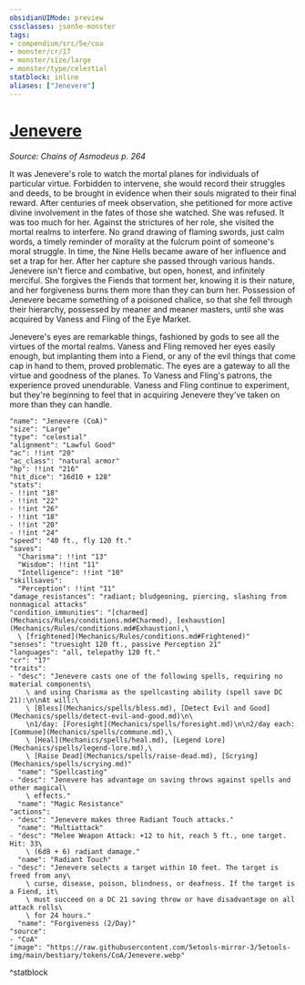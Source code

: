 ```yaml
---
obsidianUIMode: preview
cssclasses: json5e-monster
tags:
- compendium/src/5e/coa
- monster/cr/17
- monster/size/large
- monster/type/celestial
statblock: inline
aliases: ["Jenevere"]
---
```

# [Jenevere](Mechanics\bestiary\npc/jenevere-coa.md)
*Source: Chains of Asmodeus p. 264*  

It was Jenevere's role to watch the mortal planes for individuals of particular virtue. Forbidden to intervene, she would record their struggles and deeds, to be brought in evidence when their souls migrated to their final reward. After centuries of meek observation, she petitioned for more active divine involvement in the fates of those she watched. She was refused. It was too much for her. Against the strictures of her role, she visited the mortal realms to interfere. No grand drawing of flaming swords, just calm words, a timely reminder of morality at the fulcrum point of someone's moral struggle. In time, the Nine Hells became aware of her influence and set a trap for her. After her capture she passed through various hands. Jenevere isn't fierce and combative, but open, honest, and infinitely merciful. She forgives the Fiends that torment her, knowing it is their nature, and her forgiveness burns them more than they can burn her. Possession of Jenevere became something of a poisoned chalice, so that she fell through their hierarchy, possessed by meaner and meaner masters, until she was acquired by Vaness and Fling of the Eye Market.

Jenevere's eyes are remarkable things, fashioned by gods to see all the virtues of the mortal realms. Vaness and Fling removed her eyes easily enough, but implanting them into a Fiend, or any of the evil things that come cap in hand to them, proved problematic. The eyes are a gateway to all the virtue and goodness of the planes. To Vaness and Fling's patrons, the experience proved unendurable. Vaness and Fling continue to experiment, but they're beginning to feel that in acquiring Jenevere they've taken on more than they can handle.

```statblock
"name": "Jenevere (CoA)"
"size": "Large"
"type": "celestial"
"alignment": "Lawful Good"
"ac": !!int "20"
"ac_class": "natural armor"
"hp": !!int "216"
"hit_dice": "16d10 + 128"
"stats":
- !!int "18"
- !!int "22"
- !!int "26"
- !!int "18"
- !!int "20"
- !!int "24"
"speed": "40 ft., fly 120 ft."
"saves":
  "Charisma": !!int "13"
  "Wisdom": !!int "11"
  "Intelligence": !!int "10"
"skillsaves":
  "Perception": !!int "11"
"damage_resistances": "radiant; bludgeoning, piercing, slashing from nonmagical attacks"
"condition_immunities": "[charmed](Mechanics/Rules/conditions.md#Charmed), [exhaustion](Mechanics/Rules/conditions.md#Exhaustion),\
  \ [frightened](Mechanics/Rules/conditions.md#Frightened)"
"senses": "truesight 120 ft., passive Perception 21"
"languages": "all, telepathy 120 ft."
"cr": "17"
"traits":
- "desc": "Jenevere casts one of the following spells, requiring no material components\
    \ and using Charisma as the spellcasting ability (spell save DC 21):\n\nAt will:\
    \ [Bless](Mechanics/spells/bless.md), [Detect Evil and Good](Mechanics/spells/detect-evil-and-good.md)\n\
    \n1/day: [Foresight](Mechanics/spells/foresight.md)\n\n2/day each: [Commune](Mechanics/spells/commune.md),\
    \ [Heal](Mechanics/spells/heal.md), [Legend Lore](Mechanics/spells/legend-lore.md),\
    \ [Raise Dead](Mechanics/spells/raise-dead.md), [Scrying](Mechanics/spells/scrying.md)"
  "name": "Spellcasting"
- "desc": "Jenevere has advantage on saving throws against spells and other magical\
    \ effects."
  "name": "Magic Resistance"
"actions":
- "desc": "Jenevere makes three Radiant Touch attacks."
  "name": "Multiattack"
- "desc": "Melee Weapon Attack: +12 to hit, reach 5 ft., one target. Hit: 33\
    \ (6d8 + 6) radiant damage."
  "name": "Radiant Touch"
- "desc": "Jenevere selects a target within 10 feet. The target is freed from any\
    \ curse, disease, poison, blindness, or deafness. If the target is a Fiend, it\
    \ must succeed on a DC 21 saving throw or have disadvantage on all attack rolls\
    \ for 24 hours."
  "name": "Forgiveness (2/Day)"
"source":
- "CoA"
"image": "https://raw.githubusercontent.com/5etools-mirror-3/5etools-img/main/bestiary/tokens/CoA/Jenevere.webp"
```
^statblock